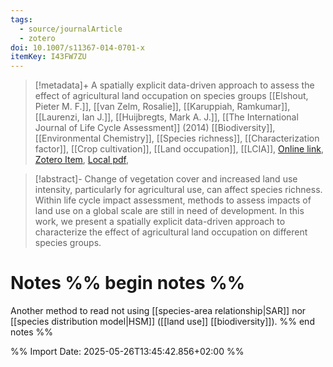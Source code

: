 ```yaml
---
tags:
  - source/journalArticle
  - zotero
doi: 10.1007/s11367-014-0701-x
itemKey: I43FW7ZU
---
```

>[!metadata]+
> A spatially explicit data-driven approach to assess the effect of agricultural land occupation on species groups
> [[Elshout, Pieter M. F.]], [[van Zelm, Rosalie]], [[Karuppiah, Ramkumar]], [[Laurenzi, Ian J.]], [[Huijbregts, Mark A. J.]], 
> [[The International Journal of Life Cycle Assessment]] (2014)
> [[Biodiversity]], [[Environmental Chemistry]], [[Species richness]], [[Characterization factor]], [[Crop cultivation]], [[Land occupation]], [[LCIA]], 
> [Online link](https://doi.org/10.1007/s11367-014-0701-x), [Zotero Item](zotero://select/library/items/I43FW7ZU), [Local pdf](file://C:/Users/aburg/Documents/references/zotero/storage/EZWN59FU/Elshout2014_spatiallyexplicit.pdf), 

>[!abstract]-
>Change of vegetation cover and increased land use intensity, particularly for agricultural use, can affect species richness. Within life cycle impact assessment, methods to assess impacts of land use on a global scale are still in need of development. In this work, we present a spatially explicit data-driven approach to characterize the effect of agricultural land occupation on different species groups.

# Notes %% begin notes %%
Another method to read not using [[species-area relationship|SAR]] nor [[species distribution model|HSM]] ([[land use]] [[biodiversity]]).
%% end notes %%




%% Import Date: 2025-05-26T13:45:42.856+02:00 %%
